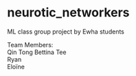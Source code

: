 # neurotic_networkers
ML class group project by Ewha students


Team Members:  
Qin Tong Bettina Tee  
Ryan  
Eloïne  